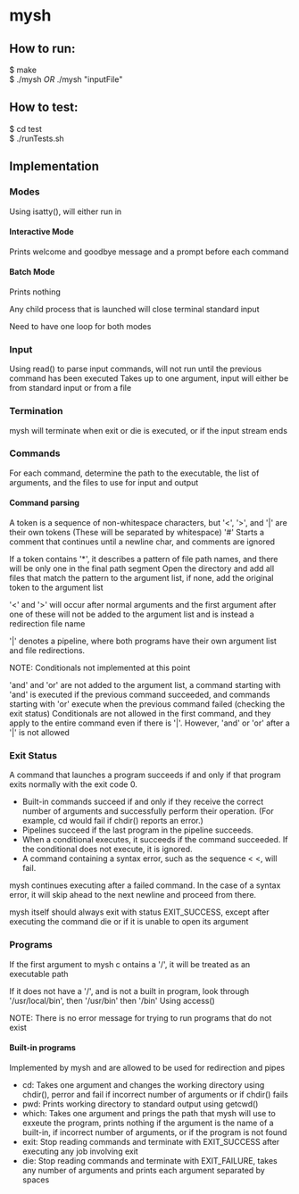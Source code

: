 # mysh

## How to run:

\$ make\
\$ ./mysh *OR* ./mysh "inputFile"

## How to test:

\$ cd test\
\$ ./runTests.sh

## Implementation

### Modes

Using isatty(), will either run in
#### Interactive Mode
Prints welcome and goodbye message and a prompt before each command
#### Batch Mode
Prints nothing

Any child process that is launched will close terminal standard input

Need to have one loop for both modes

### Input
Using read() to parse input commands, will not run until the previous command has been executed
Takes up to one argument, input will either be from standard input or from a file

### Termination
mysh will terminate when exit or die is executed, or if the input stream ends

### Commands
For each command, determine the path to the executable, the list of arguments, and the files to use for input and output

#### Command parsing
A token is a sequence of non-whitespace characters, but '<', '>', and '|' are their own tokens (These will be separated by whitespace)
'#' Starts a comment that continues until a newline char, and comments are ignored

If a token contains '*', it describes a pattern of file path names, and there will be only one in the final path segment
Open the directory and add all files that match the pattern to the argument list, if none, add the original token to the argument list

'<' and '>' will occur after normal arguments and the first argument after one of these will not be added to the argument list and is instead a redirection file name

'|' denotes a pipeline, where both programs have their own argument list and file redirections.

NOTE: Conditionals not implemented at this point

'and' and 'or' are not added to the argument list, a command starting with 'and' is executed if the previous command succeeded, and commands starting with 'or' execute when the previous command failed (checking the exit status)
Conditionals are not allowed in the first command, and they apply to the entire command even if there is '|'. However, 'and' or 'or' after a '|' is not allowed

### Exit Status
A command that launches a program succeeds if and only if that program exits normally with the exit code 0.
 - Built-in commands succeed if and only if they receive the correct number of arguments and
 successfully perform their operation. (For example, cd would fail if chdir() reports an error.)
 - Pipelines succeed if the last program in the pipeline succeeds.
 - When a conditional executes, it succeeds if the command succeeded. If the conditional does
   not execute, it is ignored.
 - A command containing a syntax error, such as the sequence < <, will fail.

mysh continues executing after a failed command. In the case of a syntax error, it will
skip ahead to the next newline and proceed from there.

mysh itself should always exit with status EXIT_SUCCESS, except after executing the command die or if it is unable to open its argument

### Programs
If the first argument to mysh c ontains a '/', it will be treated as an executable path

If it does not have a '/', and is not a built in program, look through '/usr/local/bin', then '/usr/bin' then '/bin'
Using access()

NOTE: There is no error message for trying to run programs that do not exist

#### Built-in programs
Implemented by mysh and are allowed to be used for redirection and pipes
- cd: Takes one argument and changes the working directory using chdir(), perror and fail if incorrect number of arguments or if chdir() fails
- pwd: Prints working directory to standard output using getcwd()
- which: Takes one argument and prings the path that mysh will use to exxeute the program, prints nothing if the argument is the name of a built-in, if incorrect number of
  arguments, or if the program is not found
- exit: Stop reading commands and terminate with EXIT_SUCCESS after executing any job involving exit
- die: Stop reading commands and terminate with EXIT_FAILURE, takes any number of arguments and prints each argument separated by spaces
